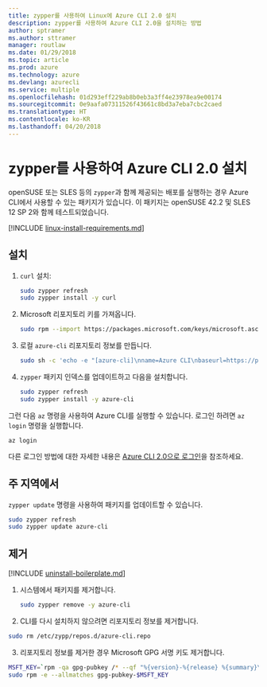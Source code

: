 ```yaml
---
title: zypper를 사용하여 Linux에 Azure CLI 2.0 설치
description: zypper를 사용하여 Azure CLI 2.0을 설치하는 방법
author: sptramer
ms.author: sttramer
manager: routlaw
ms.date: 01/29/2018
ms.topic: article
ms.prod: azure
ms.technology: azure
ms.devlang: azurecli
ms.service: multiple
ms.openlocfilehash: 01d293eff229ab8b0eb3a3ff4e23978ea9e00174
ms.sourcegitcommit: 0e9aafa07311526f43661c8bd3a7eba7cbc2caed
ms.translationtype: HT
ms.contentlocale: ko-KR
ms.lasthandoff: 04/20/2018
---
```

# <a name="install-azure-cli-20-with-zypper"></a>zypper를 사용하여 Azure CLI 2.0 설치

openSUSE 또는 SLES 등의 `zypper`과 함께 제공되는 배포를 실행하는 경우 Azure CLI에서 사용할 수 있는 패키지가 있습니다. 이 패키지는 openSUSE 42.2 및 SLES 12 SP 2와 함께 테스트되었습니다.

[!INCLUDE [linux-install-requirements.md](includes/linux-install-requirements.md)]

## <a name="install"></a>설치

1. `curl` 설치:

   ```bash
   sudo zypper refresh
   sudo zypper install -y curl
   ```

2. Microsoft 리포지토리 키를 가져옵니다.

   ```bash
   sudo rpm --import https://packages.microsoft.com/keys/microsoft.asc
   ```

3. 로컬 `azure-cli` 리포지토리 정보를 만듭니다.

   ```bash
   sudo sh -c 'echo -e "[azure-cli]\nname=Azure CLI\nbaseurl=https://packages.microsoft.com/yumrepos/azure-cli\nenabled=1\ntype=rpm-md\ngpgcheck=1\ngpgkey=https://packages.microsoft.com/keys/microsoft.asc" > /etc/zypp/repos.d/azure-cli.repo'
   ```

4. `zypper` 패키지 인덱스를 업데이트하고 다음을 설치합니다.

   ```bash
   sudo zypper refresh
   sudo zypper install -y azure-cli
   ```

그런 다음 `az` 명령을 사용하여 Azure CLI를 실행할 수 있습니다. 로그인 하려면 `az login` 명령을 실행합니다.

```azurecli
az login
```

다른 로그인 방법에 대한 자세한 내용은 [Azure CLI 2.0으로 로그인](authenticate-azure-cli.md)을 참조하세요.

## <a name="update"></a>주 지역에서

`zypper update` 명령을 사용하여 패키지를 업데이트할 수 있습니다.

```bash
sudo zypper refresh
sudo zypper update azure-cli
```

## <a name="uninstall"></a>제거

[!INCLUDE [uninstall-boilerplate.md](includes/uninstall-boilerplate.md)]

1. 시스템에서 패키지를 제거합니다.

    ```bash
    sudo zypper remove -y azure-cli
    ```

2. CLI를 다시 설치하지 않으려면 리포지토리 정보를 제거합니다.

  ```bash
  sudo rm /etc/zypp/repos.d/azure-cli.repo
  ```

3. 리포지토리 정보를 제거한 경우 Microsoft GPG 서명 키도 제거합니다.

  ```bash
  MSFT_KEY=`rpm -qa gpg-pubkey /* --qf "%{version}-%{release} %{summary}\n" | grep Microsoft | awk '{print $1}'`
  sudo rpm -e --allmatches gpg-pubkey-$MSFT_KEY
  ```

